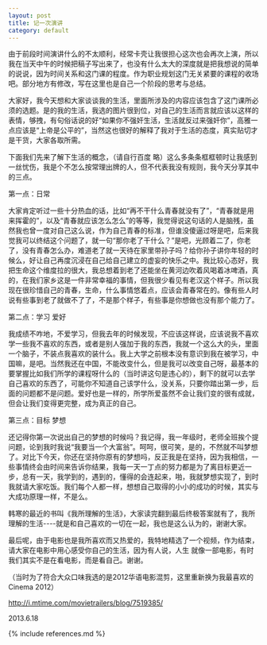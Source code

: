 ```yaml
---
layout: post
title: 记一次演讲
category: default
---
```


由于前段时间演讲什么的不太顺利，经常卡壳让我很担心这次也会再次上演，所以我在当天中午的时候把稿子写出来了，也没有什么太大的深度就是把我想说的简单的说说，因为时间关系和这门课的程度。作为职业规划这门无关紧要的课程的收场吧。部分地方有修改，写在这里也是自己一个阶段的思考与总结。


大家好，我今天想和大家谈谈我的生活，里面所涉及的内容应该包含了这门课所必须的选题。是的我的生活，我选的图片很到位，对自己的生活而言就应该以这样的表情，够拽，有句俗话说的好“如果你不强奸生活，生活就反过来强奸你”，高雅一点应该是“上帝是公平的”，当然这也很好的解释了我对于生活的态度，真实贴切才是干货，大家各取所需。


下面我们先来了解下生活的概念，（请自行百度 略）这么多条条框框顿时让我感到一丝忧伤，我是个不怎么按常理出牌的人，但不代表我没有规则，我今天分享其中的三点。


第一点：日常

大家肯定听过一些十分热血的话，比如“再不干什么青春就没有了”，“青春就是用来挥霍的”，以及“青春就应该怎么怎么”的等等，我觉得说这句话的人是脑残，虽然我也曾一度对自己这么说，作为自己青春的标准，但谁没傻逼过呀是吧，后来我觉我可以终结这个问题了，就一句“那你老了干什么？”是吧，光顾着二了，你老了，没有青春怎么办，难道老了就一天待在家里带孙子吗？给你孙子讲你年轻的时候么，好让自己再度沉浸在自己给自己建立的虚妄的快乐之中。我比较心态好，我把生命这个维度拉的很大，我总想着到老了还能坐在黄河边吹着风喝着冰啤酒，真的，在我们家乡这是一件非常幸福的事情，但我很少看见有老汉这个样子。所以我现在很珍惜自己的青春，生命，什么事情悠着点，应该会青春常在的。像有些人时说有些事到老了就做不了了，不是那个样子，有些事是你想做也没有那个能力了。


第二点：学习 爱好

我成绩不咋地，不爱学习，但我去年的时候发现，不应该这样说，应该说我不喜欢学一些我不喜欢的东西，或者是别人强加于我的东西，我就一个这么大的头，里面一个脑子，不装点我喜欢的装什么。我上大学之前根本没有意识到我在被学习，中国嘛，是吧。当然我还在中国，不能改变什么，但是我可以改变自己呀，最基本的要掌握比如我们所学的课程呀什么的（当时讲这句是违心的），剩下的就可以去学自己喜欢的东西了，可能你不知道自己该学什么，没关系，只要你踏出第一步，后面的问题都不是问题。爱好也是一样的，所学所爱虽然不会让我们变的很有成就，但会让我们变得更完整，成为真正的自己。


第三点：目标 梦想

还记得你第一次说出自己的梦想的时候吗？我记得，我一年级时，老师全班挨个提问题，论到我时我说“我要当一个大富翁”。呵呵，很可笑，是的，不然就不叫梦想了。对比下今天，你还在坚持你原有的梦想吗，反正我是在坚持，因为我相信，一些事情终会由时间来告诉你结果，我每一天一丁点的努力都是为了离目标更近一步，总有一天，我学到的，遇到的，懂得的会连起来，啪，我就梦想实现了，到时我就请大家吃饭。我们每个人都一样，想想自己取得的小小的成功的时候，其实与大成功原理一样，不是么。


韩寒的最近的书叫《我所理解的生活》，大家读完翻到最后终极答案就有了，我所理解的生活----就是和自己喜欢的一切在一起，我也是这么认为的，谢谢大家。


最后呢，由于电影也是我所喜欢而又热爱的，我特地精选了一个视频，作为结束，请大家在电影中用心感受你自己的生活，因为有人说，人生 就像一部电影，有时 我们其实不是在看电影，而是看自己。谢谢。


（当时为了符合大众口味我选的是2012华语电影混剪，这里重新换为我最喜欢的Cinema 2012）

http://i.mtime.com/movietrailers/blog/7519385/

2013.6.18



{% include references.md %}
